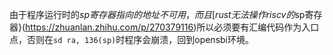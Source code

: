 由于程序运行时的$sp寄存器指向的地址不可用，而且[rust无法操作riscv的$sp寄存器}(https://zhuanlan.zhihu.com/p/270379116)所以必须要有汇编代码作为入口点，否则在`sd ra, 136(sp)`时程序会崩溃，回到opensbi环境。
